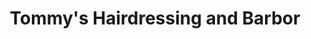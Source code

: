 ---
title: "Tommy's Hairdressing and Barbor"
url: /oban/tommys-hairdressing-and-barbor/
shop: Friseur
---